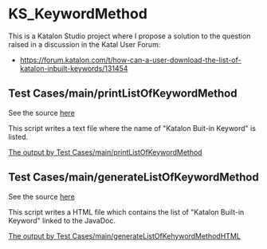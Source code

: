 # KS_KeywordMethod

This is a Katalon Studio project where I propose a solution to the question raised in a discussion in the Katal User Forum:

- https://forum.katalon.com/t/how-can-a-user-download-the-list-of-katalon-inbuilt-keywords/131454

## Test Cases/main/printListOfKeywordMethod

See the source [here](https://github.com/kazurayam/KS_KeywordMethod/blob/master/Scripts/main/printListOfKeywordMethod/Script1716811853682.groovy)

This script writes a text file where the name of "Katalon Buit-in Keyword" is listed.

[The output by Test Cases/main/printListOfKeywordMethod](https://kazurayam.github.io/KS_KeywordMethod/keywordList.txt)

## Test Cases/main/generateListOfKeywordMethod

See the source [here](https://github.com/kazurayam/KS_KeywordMethod/blob/master/Scripts/main/generateListOfKeywordMethodHTML/Script1716896356347.groovy)

This script writes a HTML file which contains the list of "Katalon Built-in Keyword" linked to the JavaDoc.

[The output by Test Cases/main/generateListOfKehywordMethodHTML](https://kazurayam.github.io/KS_KeywordMethod/keywordList.html)

